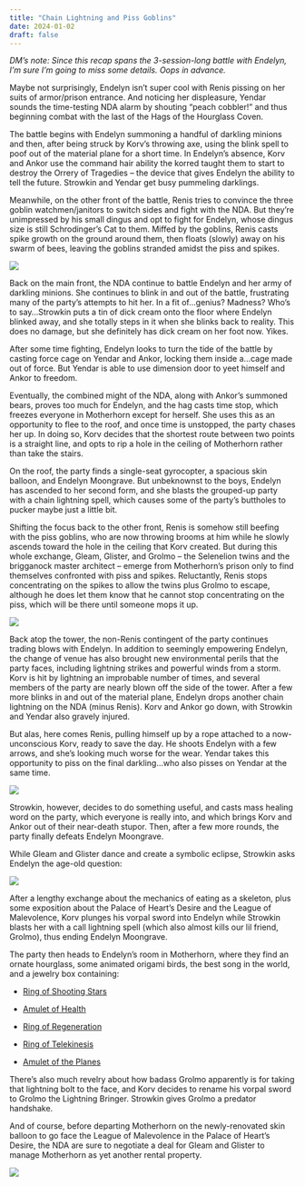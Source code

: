 ```yaml
---
title: "Chain Lightning and Piss Goblins"
date: 2024-01-02
draft: false
---
```


*DM’s note: Since this recap spans the 3-session-long battle with Endelyn, I’m sure I’m going to miss some details. Oops in advance.*

Maybe not surprisingly, Endelyn isn’t super cool with Renis pissing on her suits of armor/prison entrance. And noticing her displeasure, Yendar sounds the time-testing NDA alarm by shouting “peach cobbler!” and thus beginning combat with the last of the Hags of the Hourglass Coven.

The battle begins with Endelyn summoning a handful of darkling minions and then, after being struck by Korv’s throwing axe, using the blink spell to poof out of the material plane for a short time. In Endelyn’s absence, Korv and Ankor use the command hair ability the korred taught them to start to destroy the Orrery of Tragedies – the device that gives Endelyn the ability to tell the future. Strowkin and Yendar get busy pummeling darklings.

Meanwhile, on the other front of the battle, Renis tries to convince the three goblin watchmen/janitors to switch sides and fight with the NDA. But they’re unimpressed by his small dingus and opt to fight for Endelyn, whose dingus size is still Schrodinger’s Cat to them. Miffed by the goblins, Renis casts spike growth on the ground around them, then floats (slowly) away on his swarm of bees, leaving the goblins stranded amidst the piss and spikes.

![](https://i.kym-cdn.com/photos/images/newsfeed/002/047/394/1e0.gif)

Back on the main front, the NDA continue to battle Endelyn and her army of darkling minions. She continues to blink in and out of the battle, frustrating many of the party’s attempts to hit her. In a fit of…genius? Madness? Who’s to say…Strowkin puts a tin of dick cream onto the floor where Endelyn blinked away, and she totally steps in it when she blinks back to reality. This does no damage, but she definitely has dick cream on her foot now. Yikes.

After some time fighting, Endelyn looks to turn the tide of the battle by casting force cage on Yendar and Ankor, locking them inside a…cage made out of force. But Yendar is able to use dimension door to yeet himself and Ankor to freedom.

Eventually, the combined might of the NDA, along with Ankor’s summoned bears, proves too much for Endelyn, and the hag casts time stop, which freezes everyone in Motherhorn except for herself. She uses this as an opportunity to flee to the roof, and once time is unstopped, the party chases her up. In doing so, Korv decides that the shortest route between two points is a straight line, and opts to rip a hole in the ceiling of Motherhorn rather than take the stairs.

On the roof, the party finds a single-seat gyrocopter, a spacious skin balloon, and Endelyn Moongrave. But unbeknownst to the boys, Endelyn has ascended to her second form, and she blasts the grouped-up party with a chain lightning spell, which causes some of the party’s buttholes to pucker maybe just a little bit.

Shifting the focus back to the other front, Renis is somehow still beefing with the piss goblins, who are now throwing brooms at him while he slowly ascends toward the hole in the ceiling that Korv created. But during this whole exchange, Gleam, Glister, and Grolmo – the Selenelion twins and the brigganock master architect – emerge from Motherhorn’s prison only to find themselves confronted with piss and spikes. Reluctantly, Renis stops concentrating on the spikes to allow the twins plus Grolmo to escape, although he does let them know that he cannot stop concentrating on the piss, which will be there until someone mops it up.

![](https://y.yarn.co/ae69b71a-a528-4e6a-ad02-93814e0e25b8_text.gif)

Back atop the tower, the non-Renis contingent of the party continues trading blows with Endelyn. In addition to seemingly empowering Endelyn, the change of venue has also brought new environmental perils that the party faces, including lightning strikes and powerful winds from a storm. Korv is hit by lightning an improbable number of times, and several members of the party are nearly blown off the side of the tower. After a few more blinks in and out of the material plane, Endelyn drops another chain lightning on the NDA (minus Renis). Korv and Ankor go down, with Strowkin and Yendar also gravely injured.

But alas, here comes Renis, pulling himself up by a rope attached to a now-unconscious Korv, ready to save the day. He shoots Endelyn with a few arrows, and she’s looking much worse for the wear. Yendar takes this opportunity to piss on the final darkling…who also pisses on Yendar at the same time.

![](https://y.yarn.co/deb97670-bba5-4682-96ff-67715bacdc78_text.gif)

Strowkin, however, decides to do something useful, and casts mass healing word on the party, which everyone is really into, and which brings Korv and Ankor out of their near-death stupor. Then, after a few more rounds, the party finally defeats Endelyn Moongrave.

While Gleam and Glister dance and create a symbolic eclipse, Strowkin asks Endelyn the age-old question:

![](https://media4.giphy.com/media/9bH9J3YmD6KmllcTQ1/giphy.gif)

After a lengthy exchange about the mechanics of eating as a skeleton, plus some exposition about the Palace of Heart’s Desire and the League of Malevolence, Korv plunges his vorpal sword into Endelyn while Strowkin blasts her with a call lightning spell (which also almost kills our lil friend, Grolmo), thus ending Endelyn Moongrave.

The party then heads to Endelyn’s room in Motherhorn, where they find an ornate hourglass, some animated origami birds, the best song in the world, and a jewelry box containing:

- [Ring of Shooting Stars](https://www.dndbeyond.com/magic-items/4729-ring-of-shooting-stars)

- [Amulet of Health](https://roll20.net/compendium/dnd5e/Amulet%20of%20Health#content)

- [Ring of Regeneration](https://roll20.net/compendium/dnd5e/Ring%20of%20Regeneration#content)

- [Ring of Telekinesis](https://roll20.net/compendium/dnd5e/Ring%20of%20Telekinesis#content)

- [Amulet of the Planes](https://roll20.net/compendium/dnd5e/Amulet%20of%20the%20Planes#content)

There’s also much revelry about how badass Grolmo apparently is for taking that lightning bolt to the face, and Korv decides to rename his vorpal sword to Grolmo the Lightning Bringer. Strowkin gives Grolmo a predator handshake.

And of course, before departing Motherhorn on the newly-renovated skin balloon to go face the League of Malevolence in the Palace of Heart’s Desire, the NDA are sure to negotiate a deal for Gleam and Glister to manage Motherhorn as yet another rental property. 

![](https://i.ytimg.com/vi/rZufuRvSLSA/maxresdefault.jpg)